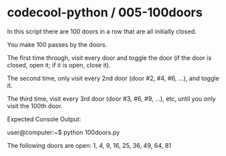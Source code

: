 # codecool-python / 005-100doors

In this script there are 100 doors in a row that are all initially closed.

You make 100 passes by the doors.

The first time through, visit every door and toggle the door (if the door is closed, open it; if it is open, close it).

The second time, only visit every 2nd door (door #2, #4, #6, ...), and toggle it.

The third time, visit every 3rd door (door #3, #6, #9, ...), etc, until you only visit the 100th door.

Expected Console Output:

user@computer:~$ python 100doors.py

The following doors are open: 1, 4, 9, 16, 25, 36, 49, 64, 81